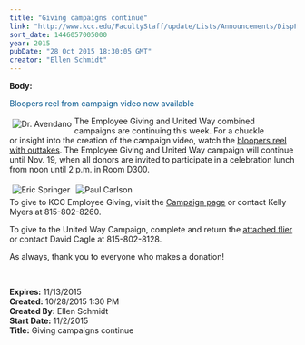 ```yaml
---
title: "Giving campaigns continue"
link: "http://www.kcc.edu/FacultyStaff/update/Lists/Announcements/DispForm.aspx?ID=2064"
sort_date: 1446057005000
year: 2015
pubDate: "28 Oct 2015 18:30:05 GMT"
creator: "Ellen Schmidt"
---
```


<div><b>Body:</b> <div class="ExternalClass18D5BDEB26844FA194358970AC44AB89"><p style="color:#00558d">​<span>Bloopers reel from campaign video now available</span></p>
<p><img alt="Dr. Avendano" src="/FacultyStaff/update/PublishingImages/Empgivingavend.jpg" style="vertical-align:auto;float:left;margin:5px" />The Employee Giving and United Way combined campaigns are continuing this week. For a chuckle or insight into the creation of the campaign video, watch the <a href="https://youtu.be/5HZE26niXYQ">bloopers reel with outtakes</a>. The Employee Giving and United Way campaign will continue until Nov. 19, when all donors are invited to participate in a celebration lunch from noon until 2 p.m. in Room D300. </p>
<p><img alt="Eric Springer" src="/FacultyStaff/update/PublishingImages/EmpgivingEric1.jpg" style="margin:5px" /><img alt="Paul Carlson" src="/FacultyStaff/update/PublishingImages/empgivingpaul.jpg" style="margin:5px" /><br />To give to KCC Employee Giving, visit the <a href="/Foundation/giving/eg/Pages/contribute.aspx">Campaign page</a> or contact Kelly Myers at 815-802-8260. </p>
<p>To give to the United Way Campaign, complete and return the <a href="/FacultyStaff/departments/hr/Documents/2015-2016%20United%20Way%20Pledge%20Form.pdf">attached flier </a>or contact David Cagle at 815-802-8128.</p>
<p>As always, thank you to everyone who makes a donation!</p>
<p> </p></div></div>
<div><b>Expires:</b> 11/13/2015</div>
<div><b>Created:</b> 10/28/2015 1:30 PM</div>
<div><b>Created By:</b> Ellen Schmidt</div>
<div><b>Start Date:</b> 11/2/2015</div>
<div><b>Title:</b> Giving campaigns continue</div>
